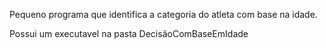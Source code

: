Pequeno programa que identifica a categoria do atleta com base na idade. 

Possui um executavel na pasta DecisãoComBaseEmIdade 
